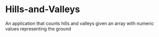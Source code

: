 # Hills-and-Valleys
An application that counts hills and valleys given an array with numeric values representing the ground
